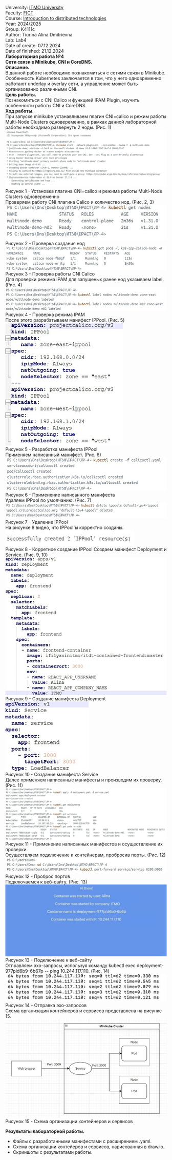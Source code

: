 University: [ITMO University](https://itmo.ru/ru/)   
Faculty: [FICT](https://fict.itmo.ru)   
Course: [Introduction to distributed technologies](https://github.com/itmo-ict-faculty/introduction-to-distributed-technologies)    
Year: 2024/2025   
Group: K4111c    
Author: Tiurina Alina Dmitrievna    
Lab: Lab4    
Date of create: 07.12.2024    
Date of finished: 21.12.2024        
**Лабораторная работа №4**    
**Сети связи в Minikube, CNI и CoreDNS.**     
**Описание.**    
В данной работе необходимо познакомиться с сетями связи в Minikube. Особенность Kubernetes заключается в том, что у него одновременно работают underlay и overlay сети, а управление может быть организованно различными CNI.    
**Цель работы.**     
Познакомиться с CNI Calico и функцией IPAM Plugin, изучить особенности работы CNI и CoreDNS.     
**Ход работы.**    
При запуске minikube устанавливаем плагин CNI=calico и режим работы Multi-Node Clusters одновеременно, в рамках данной лабораторной работы необходимо развернуть 2 ноды. (Рис. 1)       
![Screenshot 1](https://github.com/Adalin43/2024_2025-introduction_to_distributed_technologies-k4111c-tiurina_a_d/blob/main/lab4/image/1.jpg)     
Рисунок 1 - Установка плагина CNI=calico и режима работы Multi-Node Clusters одновеременно   
Проверяем работу CNI плагина Calico и количество нод. (Рис. 2, 3)   
![Screenshot 2](https://github.com/Adalin43/2024_2025-introduction_to_distributed_technologies-k4111c-tiurina_a_d/blob/main/lab4/image/2.jpg)     
Рисунок 2 - Проверка создания нод   
![Screenshot 3](https://github.com/Adalin43/2024_2025-introduction_to_distributed_technologies-k4111c-tiurina_a_d/blob/main/lab4/image/3.jpg)    
Рисунок 3 - Проверка работы CNI Calico    
Для проверки режима IPAM для запущеных ранее нод указываем label. (Рис. 4)   
![Screenshot 4](https://github.com/Adalin43/2024_2025-introduction_to_distributed_technologies-k4111c-tiurina_a_d/blob/main/lab4/image/4.jpg)    
Рисунок 4 - Проверка режима IPAM        
После этого разрабатываем манифест IPPool. (Рис. 5)   
![Screenshot 5](https://github.com/Adalin43/2024_2025-introduction_to_distributed_technologies-k4111c-tiurina_a_d/blob/main/lab4/image/5.jpg)    
Рисунок 5 - Разработка манифеста IPPool    
Применяем написанный манифест. (Рис. 6)   
![Screenshot 6](https://github.com/Adalin43/2024_2025-introduction_to_distributed_technologies-k4111c-tiurina_a_d/blob/main/lab4/image/6.jpg)    
Рисунок 6 - Применение написанного манифеста   
Удаляем IPPool по умолчанию. (Рис. 7)   
![Screenshot 7](https://github.com/Adalin43/2024_2025-introduction_to_distributed_technologies-k4111c-tiurina_a_d/blob/main/lab4/image/7.jpg)     
Рисунок 7 - Удаление IPPool   
На рисунке 8 видно, что IPPool'ы корректно созданы.   
![Screenshot 8](https://github.com/Adalin43/2024_2025-introduction_to_distributed_technologies-k4111c-tiurina_a_d/blob/main/lab4/image/8.jpg)     
Рисунок 8 - Корретное создание IPPool
Создаем манифест Deployment и Service. (Рис. 9, 10)     
![Screenshot 9](https://github.com/Adalin43/2024_2025-introduction_to_distributed_technologies-k4111c-tiurina_a_d/blob/main/lab4/image/9.jpg)     
Рисунок 9 - Создание манифеста Deployment     
![Screenshot 10](https://github.com/Adalin43/2024_2025-introduction_to_distributed_technologies-k4111c-tiurina_a_d/blob/main/lab4/image/10.jpg)     
Рисунок 10 - Создание манифеста Service     
Далее применяем написанные манифесты и производим их проверку. (Рис. 11)     
![Screenshot 11](https://github.com/Adalin43/2024_2025-introduction_to_distributed_technologies-k4111c-tiurina_a_d/blob/main/lab4/image/11.jpg)     
Рисунок 11 - Применение написанных манифестов и осуществление их проверки    
Осуществляем подключение к контейнерам, пробросив порты. (Рис. 12)    
![Screenshot 12](https://github.com/Adalin43/2024_2025-introduction_to_distributed_technologies-k4111c-tiurina_a_d/blob/main/lab4/image/12.jpg)     
Рисунок 12 - Проброс портов     
Подключаемся к веб-сайту. (Рис. 13)   
![Screenshot 13](https://github.com/Adalin43/2024_2025-introduction_to_distributed_technologies-k4111c-tiurina_a_d/blob/main/lab4/image/13.jpg)     
Рисунок 13 - Подключение к веб-сайту   
Отправляем эхо-запросы, используя команду kubectl exec deployment-977pld6b9-6b67p -- ping 10.244.117.110. (Рис. 14)  
![Screenshot 14](https://github.com/Adalin43/2024_2025-introduction_to_distributed_technologies-k4111c-tiurina_a_d/blob/main/lab4/image/14.jpg)        
Рисунок 14 - Отправка эхо-запросов     
Схема организации контейнеров и сервисов представлена на рисунке 15.   
![Screenshot 15](https://github.com/Adalin43/2024_2025-introduction_to_distributed_technologies-k4111c-tiurina_a_d/blob/main/lab4/image/15.jpg)        
Рисунок 15 - Схема организации контейнеров и сервисов       

**Результаты лабораторной работы.**          
- Файлы с разработанными манифестами с расширением .yaml.     
- Схема организации контейеров и сервисов, нарисованная в draw.io.    
- Скриншоты c результатами работы.   
